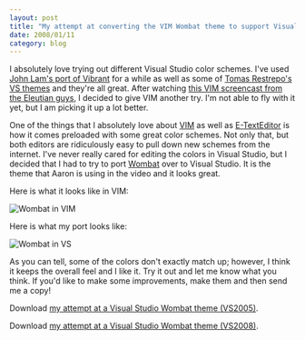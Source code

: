 ```yaml
---
layout: post
title: "My attempt at converting the VIM Wombat theme to support Visual Studio"
date: 2008/01/11
category: blog
---
```


I absolutely love trying out different Visual Studio color schemes. I've used [John Lam's port of Vibrant](http://www.iunknown.com/2007/06/vibrant_ink_vis.html) for a while as well as some of [Tomas Restrepo's VS themes](http://www.winterdom.com/weblog/2007/11/22/VS2008ColorSchemes.aspx) and they're all great. After watching [this VIM screencast from the Eleutian guys](http://blog.eleutian.com/2007/12/13/VimScreencastTutorialTeaser.aspx), I decided to give VIM another try. I'm not able to fly with it yet, but I am picking it up a lot better. 

One of the things that I absolutely love about [VIM](http://www.vim.org/) as well as [E-TextEditor](http://www.e-texteditor.com/) is how it comes preloaded with some great color schemes. Not only that, but both editors are ridiculously easy to pull down new schemes from the internet. I've never really cared for editing the colors in Visual Studio, but I decided that I had to try to port [Wombat](http://dengmao.wordpress.com/2007/01/22/vim-color-scheme-wombat/) over to Visual Studio. It is the theme that Aaron is using in the video and it looks great. 

Here is what it looks like in VIM: 

![Wombat in VIM](https://s3.amazonaws.com/mohundro/blog/WindowsLiveWriter/MyattemptatconvertingtheVIMWombatthemeto_A345/gvimwombat_4.png)

Here is what my port looks like: 

![Wombat in VS](https://s3.amazonaws.com/mohundro/blog/WindowsLiveWriter/MyattemptatconvertingtheVIMWombatthemeto_A345/vswombat_2.png)

As you can tell, some of the colors don't exactly match up; however, I think it keeps the overall feel and I like it. Try it out and let me know what you think. If you'd like to make some improvements, make them and then send me a copy! 

Download [my attempt at a Visual Studio Wombat theme (VS2005)](https://s3.amazonaws.com/mohundro/blog/Wombat2005.zip).

Download [my attempt at a Visual Studio Wombat theme (VS2008)](https://s3.amazonaws.com/mohundro/blog/Wombat2008.zip).

